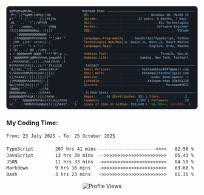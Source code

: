 <a href="https://github.com/HashaamKhan19/HashaamKhan19">
  <picture>
    <source media="(prefers-color-scheme: dark)" srcset="https://raw.githubusercontent.com/HashaamKhan19/HashaamKhan19/main/dark_mode.svg">
    <img alt="Hashaam Khan's GitHub Profile README" src="https://raw.githubusercontent.com/HashaamKhan19/HashaamKhan19/main/dark_mode.svg">
  </picture>
</a>

<h3>My Coding Time:</h1>
<!--START_SECTION:waka-->

```txt
From: 23 July 2025 - To: 25 October 2025

TypeScript        207 hrs 41 mins --------------------->>>>   82.56 %
JavaScript        13 hrs 39 mins  -->>>>>>>>>>>>>>>>>>>>>>>   05.43 %
JSON              11 hrs 33 mins  ->>>>>>>>>>>>>>>>>>>>>>>>   04.59 %
Markdown          9 hrs 16 mins   ->>>>>>>>>>>>>>>>>>>>>>>>   03.68 %
Bash              3 hrs 23 mins   ->>>>>>>>>>>>>>>>>>>>>>>>   01.35 %
```

<!--END_SECTION:waka-->

<p align="center">
  <img src="https://komarev.com/ghpvc/?username=HashaamKhan19&color=grey&style=for-the-badge&abbreviated=true" alt="Profile Views"/>
</p>
